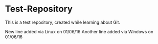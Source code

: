 # Test-Repository
This is a test repository, created while learning about Git.

New line added via Linux on 01/06/16
Another line added via Windows on 01/06/16
